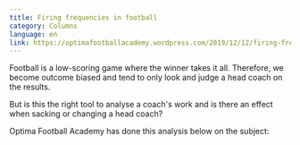 ```yaml
---
title: Firing frequencies in football
category: Columns
language: en
link: https://optimafootballacademy.wordpress.com/2019/12/12/firing-frequencies/
---
```

Football is a low-scoring game where the winner takes it all. Therefore, we become outcome biased and tend to only look and judge a head coach on the results. 

But is this the right tool to analyse a coach's work and is there an effect when sacking or changing a head coach? 

Optima Football Academy has done this analysis below on the subject:
